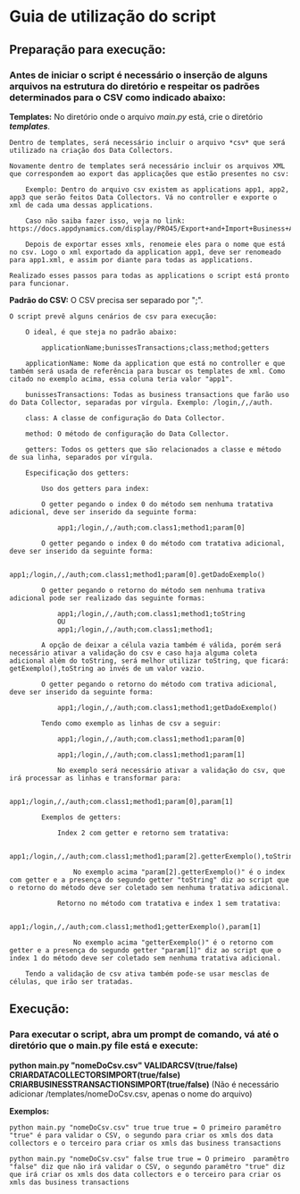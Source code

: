 # Guia de utilização do script

## Preparação para execução:

### Antes de iniciar o script é necessário o inserção de alguns arquivos na estrutura do diretório e respeitar os padrões determinados para o CSV como indicado abaixo:

**Templates:**
	No diretório onde o arquivo *main.py* está, crie o diretório **_templates_**.

	Dentro de templates, será necessário incluir o arquivo *csv* que será utilizado na criação dos Data Collectors.

	Novamente dentro de templates será necessário incluir os arquivos XML que correspondem ao export das applicações que estão presentes no csv:

		Exemplo: Dentro do arquivo csv existem as applications app1, app2, app3 que serão feitos Data Collectors. Vá no controller e exporte o xml de cada uma dessas applications.

		Caso não saiba fazer isso, veja no link: https://docs.appdynamics.com/display/PRO45/Export+and+Import+Business+Application+Settings

		Depois de exportar esses xmls, renomeie eles para o nome que está no csv. Logo o xml exportado da application app1, deve ser renomeado para app1.xml, e assim por diante para todas as applications.

	Realizado esses passos para todas as applications o script está pronto para funcionar.


**Padrão do CSV:**
	O CSV precisa ser separado por ";".

	O script prevê alguns cenários de csv para execução:

		O ideal, é que steja no padrão abaixo:

			applicationName;bunissesTransactions;class;method;getters

		applicationName: Nome da application que está no controller e que também será usada de referência para buscar os templates de xml. Como citado no exemplo acima, essa coluna teria valor "app1".

		bunissesTransactions: Todas as business transactions que farão uso do Data Collector, separadas por vírgula. Exemplo: /login,/,/auth.

		class: A classe de configuração do Data Collector.

		method: O método de configuração do Data Collector.

		getters: Todos os getters que são relacionados a classe e método de sua linha, separados por vírgula.

		Especificação dos getters:

			Uso dos getters para index:

			O getter pegando o index 0 do método sem nenhuma tratativa adicional, deve ser inserido da seguinte forma:

				app1;/login,/,/auth;com.class1;method1;param[0]

			O getter pegando o index 0 do método com tratativa adicional, deve ser inserido da seguinte forma:

				app1;/login,/,/auth;com.class1;method1;param[0].getDadoExemplo()

			O getter pegando o retorno do método sem nenhuma trativa adicional pode ser realizado das seguinte formas:

				app1;/login,/,/auth;com.class1;method1;toString
				OU
				app1;/login,/,/auth;com.class1;method1;

			A opção de deixar a célula vazia também é válida, porém será necessário ativar a validação do csv e caso haja alguma coleta adicional além do toString, será melhor utilizar toString, que ficará: getExemplo(),toString ao invés de um valor vazio.

			O getter pegando o retorno do método com trativa adicional, deve ser inserido da seguinte forma:

				app1;/login,/,/auth;com.class1;method1;getDadoExemplo()

			Tendo como exemplo as linhas de csv a seguir:

				app1;/login,/,/auth;com.class1;method1;param[0]

				app1;/login,/,/auth;com.class1;method1;param[1]

				No exemplo será necessário ativar a validação do csv, que irá processar as linhas e transformar para:

					app1;/login,/,/auth;com.class1;method1;param[0],param[1]

			Exemplos de getters:

				Index 2 com getter e retorno sem tratativa:

					app1;/login,/,/auth;com.class1;method1;param[2].getterExemplo(),toString

					No exemplo acima "param[2].getterExemplo()" é o index com getter e a presença do segundo getter "toString" diz ao script que o retorno do método deve ser coletado sem nenhuma tratativa adicional.

				Retorno no método com tratativa e index 1 sem tratativa:

					app1;/login,/,/auth;com.class1;method1;getterExemplo(),param[1]

					No exemplo acima "getterExemplo()" é o retorno com getter e a presença do segundo getter "param[1]" diz ao script que o index 1 do método deve ser coletado sem nenhuma tratativa adicional.

		Tendo a validação de csv ativa também pode-se usar mesclas de células, que irão ser tratadas.

## Execução:

### Para executar o script, abra um prompt de comando, vá até o diretório que o main.py file está e execute:
   **python main.py "nomeDoCsv.csv" VALIDARCSV(true/false) CRIARDATACOLLECTORSIMPORT(true/false) CRIARBUSINESSTRANSACTIONSIMPORT(true/false)** (Não é necessário adicionar /templates/nomeDoCsv.csv, apenas o nome do arquivo)

**Exemplos:**

	python main.py "nomeDoCsv.csv" true true true = O primeiro paramêtro "true" é para validar o CSV, o segundo para criar os xmls dos data collectors e o terceiro para criar os xmls das business transactions

	python main.py "nomeDoCsv.csv" false true true = O primeiro  paramêtro "false" diz que não irá validar o CSV, o segundo paramêtro "true" diz que irá criar os xmls dos data collectors e o terceiro para criar os xmls das business transactions